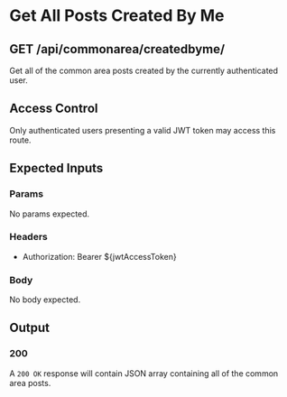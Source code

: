 # Get All Posts Created By Me

## GET /api/commonarea/createdbyme/

Get all of the common area posts created by the currently authenticated user.

## Access Control

Only authenticated users presenting a valid JWT token may access this route.

## Expected Inputs

### Params

No params expected.

### Headers

- Authorization: Bearer ${jwtAccessToken}

### Body

No body expected.

## Output

### 200

A `200 OK` response will contain JSON array containing all of the common area posts.